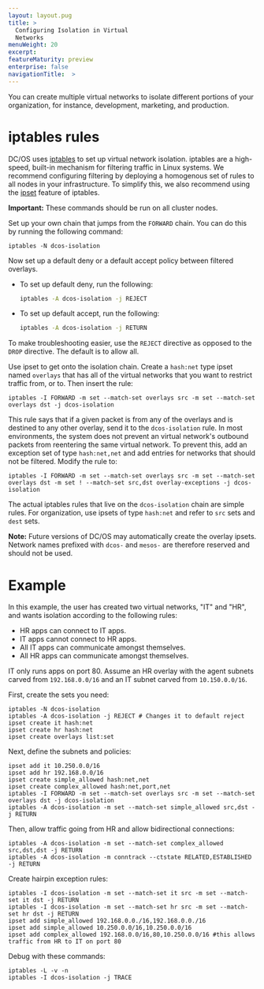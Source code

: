 ```yaml
---
layout: layout.pug
title: >
  Configuring Isolation in Virtual
  Networks
menuWeight: 20
excerpt:
featureMaturity: preview
enterprise: false
navigationTitle:  >
---
```


<!-- This source repo for this topic is https://github.com/dcos/dcos-docs -->


<!-- This source repo for this topic is https://github.com/dcos/dcos-docs -->


<!-- This source repo for this topic is https://github.com/dcos/dcos-docs -->


You can create multiple virtual networks to isolate different portions of your organization, for instance, development, marketing, and production.

# iptables rules

DC/OS uses [iptables](http://linux.die.net/man/8/iptables) to set up virtual network isolation. iptables are a high-speed, built-in mechanism for filtering traffic in Linux systems. We recommend configuring filtering by deploying a homogenous set of rules to all nodes in your infrastructure. To simplify this, we also recommend using the [ipset](http://ipset.netfilter.org/ipset.man.html) feature of iptables.

**Important:** These commands should be run on all cluster nodes. 

Set up your own chain that jumps from the `FORWARD` chain. You can do this by running the following command:

    iptables -N dcos-isolation

Now set up a default deny or a default accept policy between filtered overlays. 

-  To set up default deny, run the following:

   ```bash
   iptables -A dcos-isolation -j REJECT
   ```

-  To set up default accept, run the following:

   ```bash
   iptables -A dcos-isolation -j RETURN
   ```

To make troubleshooting easier, use the `REJECT` directive as opposed to the `DROP` directive. The default is to allow all.

Use ipset to get onto the isolation chain. Create a `hash:net` type ipset named `overlays` that has all of the virtual networks that you want to restrict traffic from, or to. Then insert the rule:

    iptables -I FORWARD -m set --match-set overlays src -m set --match-set overlays dst -j dcos-isolation

This rule says that if a given packet is from any of the overlays and is destined to any other overlay, send it to the `dcos-isolation` rule. In most environments, the system does not prevent an virtual network's outbound packets from reentering the same virtual network. To prevent this, add an exception set of type `hash:net,net` and add entries for networks that should not be filtered. Modify the rule to:

    iptables -I FORWARD -m set --match-set overlays src -m set --match-set overlays dst -m set ! --match-set src,dst overlay-exceptions -j dcos-isolation

The actual iptables rules that live on the `dcos-isolation` chain are simple rules. For organization, use ipsets of type `hash:net` and refer to `src` sets and `dest` sets.

**Note:** Future versions of DC/OS may automatically create the overlay ipsets. Network names prefixed with `dcos-` and `mesos-` are therefore reserved and should not be used.

# Example

In this example, the user has created two virtual networks, "IT" and "HR", and wants isolation according to the following rules:

* HR apps can connect to IT apps.
* IT apps cannot connect to HR apps. 
* All IT apps can communicate amongst themselves.
* All HR apps can communicate amongst themselves.

IT only runs apps on port 80. Assume an HR overlay with the agent subnets carved from `192.168.0.0/16` and an IT subnet carved from `10.150.0.0/16`.

First, create the sets you need:

    iptables -N dcos-isolation
    iptables -A dcos-isolation -j REJECT # Changes it to default reject
    ipset create it hash:net
    ipset create hr hash:net
    ipset create overlays list:set

Next, define the subnets and policies:

    ipset add it 10.250.0.0/16
    ipset add hr 192.168.0.0/16
    ipset create simple_allowed hash:net,net
    ipset create complex_allowed hash:net,port,net
    iptables -I FORWARD -m set --match-set overlays src -m set --match-set overlays dst -j dcos-isolation
    iptables -A dcos-isolation -m set --match-set simple_allowed src,dst -j RETURN

Then, allow traffic going from HR and allow bidirectional connections:

    iptables -A dcos-isolation -m set --match-set complex_allowed src,dst,dst -j RETURN
    iptables -A dcos-isolation -m conntrack --ctstate RELATED,ESTABLISHED -j RETURN

Create hairpin exception rules:

    iptables -I dcos-isolation -m set --match-set it src -m set --match-set it dst -j RETURN
    iptables -I dcos-isolation -m set --match-set hr src -m set --match-set hr dst -j RETURN
    ipset add simple_allowed 192.168.0.0./16,192.168.0.0./16
    ipset add simple_allowed 10.250.0.0/16,10.250.0.0/16
    ipset add complex_allowed 192.168.0.0/16,80,10.250.0.0/16 #this allows traffic from HR to IT on port 80

Debug with these commands:

    iptables -L -v -n
    iptables -I dcos-isolation -j TRACE
